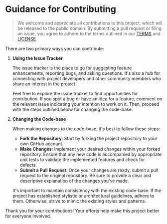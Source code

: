 # Guidance for Contributing

> We welcome and appreciate all contributions to this project, which will be released to the public domain. By submitting a pull request or filing an issue, you agree to adhere to the terms outlined in our [TERMS](TERMS.md) and [LICENSE](LICENSE).

There are two primary ways you can contribute:

1. **Using the Issue Tracker**

   The issue tracker is the place to go for suggesting feature enhancements, reporting bugs, and asking questions. It's also a hub for connecting with project developers and other community members who share an interest in the project.

   Feel free to explore the issue tracker to find opportunities for contribution. If you spot a bug or have an idea for a feature, comment on the relevant issue indicating your intention to work on it. Then, proceed with the steps outlined below for changing the code-base.

2. **Changing the Code-base**

   When making changes to the code-base, it's best to follow these steps:

   - **Fork the Repository**: Start by forking the project repository to your own GitHub account.
   - **Make Changes**: Implement your desired changes within your forked repository. Ensure that any new code is accompanied by appropriate unit tests to validate the implemented features and check for defects.
   - **Submit a Pull Request**: Once your changes are ready, submit a pull request to the original repository. Be sure to provide a clear and descriptive explanation of the changes you've made.
   
   It's important to maintain consistency with the existing code-base. If the project has established stylistic or architectural guidelines, adhere to them. Otherwise, strive to mimic the existing styles and patterns.
   
Thank you for your contributions! Your efforts help make this project better for everyone involved.
